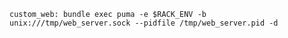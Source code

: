 <!-- usedin: [ _includes/_inlines/Deployment/Rails/puma-rack-server/puma-rack-server_deploy-with-puma.md] -->

```
custom_web: bundle exec puma -e $RACK_ENV -b unix:///tmp/web_server.sock --pidfile /tmp/web_server.pid -d
```
